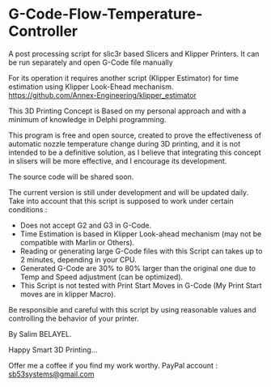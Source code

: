 # G-Code-Flow-Temperature-Controller
A post processing script for slic3r based Slicers and Klipper Printers. It can be run separately and open G-Code file manually

For its operation it requires another script (Klipper Estimator) for time estimation using Klipper Look-Ehead mechanism. https://github.com/Annex-Engineering/klipper_estimator

This 3D Printing Concept is Based on my personal approach and with a minimum of knowledge in Delphi programming.

This program is free and open source,  created to prove the effectiveness of automatic nozzle temperature change during 3D printing, and it is not intended to be a definitive solution, as I believe that integrating this concept in slisers will be more effective, and I encourage its development.



The source code will be shared soon.



The current version is still under development and will be updated daily.
Take into account that this script is supposed to work under certain conditions :
- Does not accept G2 and G3 in G-Code.
- Time Estimation is based in Klipper Look-ahead mechanism (may not be compatible with Marlin or Others).
- Reading or generating large G-Code files with this Script can takes up to 2 minutes, depending in your CPU.
- Generated G-Code are 30% to 80% larger than the original one due to Temp and Speed adjustment (can be optimized).
- This Script is not tested with Print Start Moves in G-Code (My Print Start moves are in klipper Macro).


Be responsible and careful with this script by using reasonable values ​​and controlling the behavior of your printer.

By Salim BELAYEL.

Happy Smart 3D Printing...

Offer me a coffee if you find my work worthy. PayPal account : sb53systems@gmail.com
